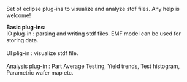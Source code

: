 Set of eclipse plug-ins to visualize and analyze stdf files.
Any help is welcome!

**Basic plug-ins:**<br> IO plug-in : parsing and writing stdf files. EMF model can be used for storing data.<br>
<br> UI plig-in : visualize stdf file.<br>
<br> Analysis plug-in : Part Average Testing, Yield trends, Test histogram, Parametric wafer map etc.